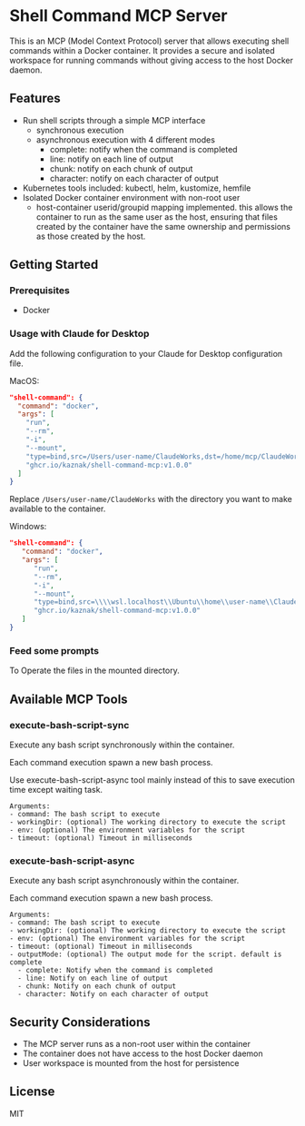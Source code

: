 # Shell Command MCP Server

This is an MCP (Model Context Protocol) server that allows executing shell commands within a Docker container. It provides a secure and isolated workspace for running commands without giving access to the host Docker daemon.

## Features

- Run shell scripts through a simple MCP interface
  - synchronous execution
  - asynchronous execution with 4 different modes
    - complete: notify when the command is completed
    - line: notify on each line of output
    - chunk: notify on each chunk of output
    - character: notify on each character of output
- Kubernetes tools included: kubectl, helm, kustomize, hemfile
- Isolated Docker container environment with non-root user
  - host-container userid/groupid mapping implemented. this allows the container to run as the same user as the host, ensuring that files created by the container have the same ownership and permissions as those created by the host.

## Getting Started

### Prerequisites

- Docker

### Usage with Claude for Desktop

Add the following configuration to your Claude for Desktop configuration file.

MacOS:

```json
"shell-command": {
  "command": "docker",
  "args": [
    "run",
    "--rm",
    "-i",
    "--mount",
    "type=bind,src=/Users/user-name/ClaudeWorks,dst=/home/mcp/ClaudeWorks",
    "ghcr.io/kaznak/shell-command-mcp:v1.0.0"
  ]
}
```

Replace `/Users/user-name/ClaudeWorks` with the directory you want to make available to the container.

Windows:

```json
"shell-command": {
   "command": "docker",
   "args": [
      "run",
      "--rm",
      "-i",
      "--mount",
      "type=bind,src=\\\\wsl.localhost\\Ubuntu\\home\\user-name\\ClaudeWorks,dst=/home/mcp/Works",
      "ghcr.io/kaznak/shell-command-mcp:v1.0.0"
   ]
}
```

### Feed some prompts

To Operate the files in the mounted directory.

## Available MCP Tools

### execute-bash-script-sync

Execute any bash script synchronously within the container.

Each command execution spawn a new bash process.

Use execute-bash-script-async tool mainly instead of this to save execution time except waiting task.

```
Arguments:
- command: The bash script to execute
- workingDir: (optional) The working directory to execute the script
- env: (optional) The environment variables for the script
- timeout: (optional) Timeout in milliseconds
```

### execute-bash-script-async

Execute any bash script asynchronously within the container.

Each command execution spawn a new bash process.

```
Arguments:
- command: The bash script to execute
- workingDir: (optional) The working directory to execute the script
- env: (optional) The environment variables for the script
- timeout: (optional) Timeout in milliseconds
- outputMode: (optional) The output mode for the script. default is complete
  - complete: Notify when the command is completed
  - line: Notify on each line of output
  - chunk: Notify on each chunk of output
  - character: Notify on each character of output
```

## Security Considerations

- The MCP server runs as a non-root user within the container
- The container does not have access to the host Docker daemon
- User workspace is mounted from the host for persistence

## License

MIT
